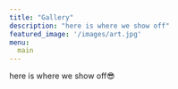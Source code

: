 ```yaml
---
title: "Gallery"
description: "here is where we show off"
featured_image: '/images/art.jpg'
menu:
  main
---
```



here is where we show off😎
